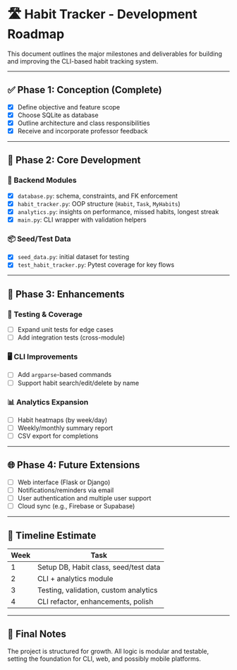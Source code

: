 # 🛣️ Habit Tracker - Development Roadmap

This document outlines the major milestones and deliverables for building and improving the CLI-based habit tracking system.

---

## ✅ Phase 1: Conception (Complete)
- [x] Define objective and feature scope
- [x] Choose SQLite as database
- [x] Outline architecture and class responsibilities
- [x] Receive and incorporate professor feedback

---

## 🚧 Phase 2: Core Development
### 🧱 Backend Modules
- [x] `database.py`: schema, constraints, and FK enforcement
- [x] `habit_tracker.py`: OOP structure (`Habit`, `Task`, `MyHabits`)
- [x] `analytics.py`: insights on performance, missed habits, longest streak
- [x] `main.py`: CLI wrapper with validation helpers

### 📦 Seed/Test Data
- [x] `seed_data.py`: initial dataset for testing
- [x] `test_habit_tracker.py`: Pytest coverage for key flows

---

## 🚀 Phase 3: Enhancements
### 🧪 Testing & Coverage
- [ ] Expand unit tests for edge cases
- [ ] Add integration tests (cross-module)

### 🖥️ CLI Improvements
- [ ] Add `argparse`-based commands
- [ ] Support habit search/edit/delete by name

### 📊 Analytics Expansion
- [ ] Habit heatmaps (by week/day)
- [ ] Weekly/monthly summary report
- [ ] CSV export for completions

---

## 🌐 Phase 4: Future Extensions
- [ ] Web interface (Flask or Django)
- [ ] Notifications/reminders via email
- [ ] User authentication and multiple user support
- [ ] Cloud sync (e.g., Firebase or Supabase)

---

## 📅 Timeline Estimate
| Week | Task |
|------|------|
| 1 | Setup DB, Habit class, seed/test data |
| 2 | CLI + analytics module |
| 3 | Testing, validation, custom analytics |
| 4 | CLI refactor, enhancements, polish |

---

## 🧠 Final Notes
The project is structured for growth. All logic is modular and testable, setting the foundation for CLI, web, and possibly mobile platforms.
